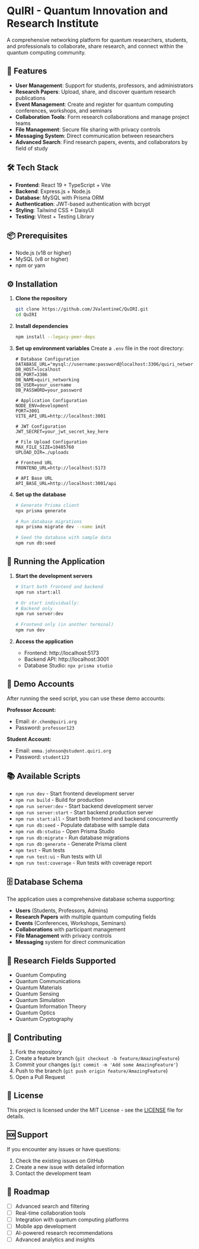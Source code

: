 # QuIRI - Quantum Innovation and Research Institute

A comprehensive networking platform for quantum researchers, students, and professionals to collaborate, share research, and connect within the quantum computing community.

## 🚀 Features

- **User Management**: Support for students, professors, and administrators
- **Research Papers**: Upload, share, and discover quantum research publications
- **Event Management**: Create and register for quantum computing conferences, workshops, and seminars
- **Collaboration Tools**: Form research collaborations and manage project teams
- **File Management**: Secure file sharing with privacy controls
- **Messaging System**: Direct communication between researchers
- **Advanced Search**: Find research papers, events, and collaborators by field of study

## 🛠️ Tech Stack

- **Frontend**: React 19 + TypeScript + Vite
- **Backend**: Express.js + Node.js
- **Database**: MySQL with Prisma ORM
- **Authentication**: JWT-based authentication with bcrypt
- **Styling**: Tailwind CSS + DaisyUI
- **Testing**: Vitest + Testing Library

## 📦 Prerequisites

- Node.js (v18 or higher)
- MySQL (v8 or higher)
- npm or yarn

## ⚙️ Installation

1. **Clone the repository**
   ```bash
   git clone https://github.com/JValentineC/QuIRI.git
   cd QuIRI
   ```

2. **Install dependencies**
   ```bash
   npm install --legacy-peer-deps
   ```

3. **Set up environment variables**
   Create a `.env` file in the root directory:
   ```env
   # Database Configuration
   DATABASE_URL="mysql://username:password@localhost:3306/quiri_networking"
   DB_HOST=localhost
   DB_PORT=3306
   DB_NAME=quiri_networking
   DB_USER=your_username
   DB_PASSWORD=your_password

   # Application Configuration
   NODE_ENV=development
   PORT=3001
   VITE_API_URL=http://localhost:3001

   # JWT Configuration
   JWT_SECRET=your_jwt_secret_key_here

   # File Upload Configuration
   MAX_FILE_SIZE=10485760
   UPLOAD_DIR=./uploads

   # Frontend URL
   FRONTEND_URL=http://localhost:5173
   
   # API Base URL
   API_BASE_URL=http://localhost:3001/api
   ```

4. **Set up the database**
   ```bash
   # Generate Prisma client
   npx prisma generate
   
   # Run database migrations
   npx prisma migrate dev --name init
   
   # Seed the database with sample data
   npm run db:seed
   ```

## 🚀 Running the Application

1. **Start the development servers**
   ```bash
   # Start both frontend and backend
   npm run start:all
   
   # Or start individually:
   # Backend only
   npm run server:dev
   
   # Frontend only (in another terminal)
   npm run dev
   ```

2. **Access the application**
   - Frontend: http://localhost:5173
   - Backend API: http://localhost:3001
   - Database Studio: `npx prisma studio`

## 🔑 Demo Accounts

After running the seed script, you can use these demo accounts:

**Professor Account:**
- Email: `dr.chen@quiri.org`
- Password: `professor123`

**Student Account:**
- Email: `emma.johnson@student.quiri.org`
- Password: `student123`

## 📚 Available Scripts

- `npm run dev` - Start frontend development server
- `npm run build` - Build for production
- `npm run server:dev` - Start backend development server
- `npm run server:start` - Start backend production server
- `npm run start:all` - Start both frontend and backend concurrently
- `npm run db:seed` - Populate database with sample data
- `npm run db:studio` - Open Prisma Studio
- `npm run db:migrate` - Run database migrations
- `npm run db:generate` - Generate Prisma client
- `npm test` - Run tests
- `npm run test:ui` - Run tests with UI
- `npm run test:coverage` - Run tests with coverage report

## 🗄️ Database Schema

The application uses a comprehensive database schema supporting:

- **Users** (Students, Professors, Admins)
- **Research Papers** with multiple quantum computing fields
- **Events** (Conferences, Workshops, Seminars)
- **Collaborations** with participant management
- **File Management** with privacy controls
- **Messaging** system for direct communication

## 🔬 Research Fields Supported

- Quantum Computing
- Quantum Communications
- Quantum Materials
- Quantum Sensing
- Quantum Simulation
- Quantum Information Theory
- Quantum Optics
- Quantum Cryptography

## 🤝 Contributing

1. Fork the repository
2. Create a feature branch (`git checkout -b feature/AmazingFeature`)
3. Commit your changes (`git commit -m 'Add some AmazingFeature'`)
4. Push to the branch (`git push origin feature/AmazingFeature`)
5. Open a Pull Request

## 📄 License

This project is licensed under the MIT License - see the [LICENSE](LICENSE) file for details.

## 🆘 Support

If you encounter any issues or have questions:
1. Check the existing issues on GitHub
2. Create a new issue with detailed information
3. Contact the development team

## 🎯 Roadmap

- [ ] Advanced search and filtering
- [ ] Real-time collaboration tools
- [ ] Integration with quantum computing platforms
- [ ] Mobile app development
- [ ] AI-powered research recommendations
- [ ] Advanced analytics and insights
